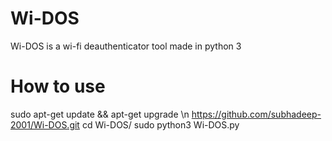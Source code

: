 # Wi-DOS
Wi-DOS is a wi-fi deauthenticator tool made in python 3


# How to use
sudo apt-get update && apt-get upgrade \n
https://github.com/subhadeep-2001/Wi-DOS.git
cd Wi-DOS/
sudo python3 Wi-DOS.py
